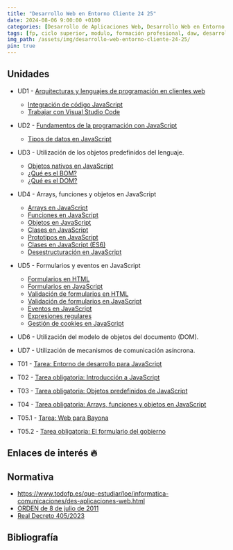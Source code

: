 ```yaml
---
title: "Desarrollo Web en Entorno Cliente 24 25"
date: 2024-08-06 9:00:00 +0100
categories: [Desarrollo de Aplicaciones Web, Desarrollo Web en Entorno Cliente]
tags: [fp, ciclo superior, modulo, formación profesional, daw, desarrollo de aplicaciones web, desarrollo web en entorno cliente, dwec]
img_path: /assets/img/desarrollo-web-entorno-cliente-24-25/
pin: true
---
```


## Unidades

- UD1 - [Arquitecturas y lenguajes de programación en clientes web](/posts/arquitecturas-lenguajes-programacion-cliente-web/)
  - [Integración de código JavaScript](/posts/integracion-codigo-javascript)
  - [Trabajar con Visual Studio Code](/posts/trabajar-visual-studio-code)
- UD2 - [Fundamentos de la programación con JavaScript](/posts/fundamentos-programacion-javascript)
  - [Tipos de datos en JavaScript](/posts/tipos-datos-javascript)
- UD3 - Utilización de los objetos predefinidos del lenguaje.
  - [Objetos nativos en JavaScript](/posts/objetos-nativos-javascript)
  - [¿Qué es el BOM?](/posts/bom-javascript)
  - [¿Qué es el DOM?](/posts/dom-javascript)
- UD4 - Arrays, funciones y objetos en JavaScript
  - [Arrays en JavaScript](/posts/arrays-javascript)
  - [Funciones en JavaScript](/posts/funciones-javascript/)
  - [Objetos en JavaScript](/posts/objetos-javascript/)
  - [Clases en JavaScript](/posts/clases-javascript/)
  - [Prototipos en JavaScript](/posts/prototipos-javascript/)
  - [Clases en JavaScript (ES6)](/posts/clases-javascript-es6/)
  - [Desestructuración en JavaScript](/posts/desestructuracion-javascript/)
- UD5 - Formularios y eventos en JavaScript
  - [Formularios en HTML](/posts/formularios-html/)
  - [Formularios en JavaScript](/posts/formularios-javascript)
  - [Validación de formularios en HTML](/posts/validacion-formularios-html)
  - [Validación de formularios en JavaScript](/posts/validacion-formularios-javascript)
  - [Eventos en JavaScript](/posts/eventos-javascript)
  - [Expresiones regulares](/posts/expresiones-regulares)
  - [Gestión de cookies en JavaScript](/posts/cookies)
- UD6 - Utilización del modelo de objetos del documento (DOM).
- UD7 - Utilización de mecanismos de comunicación asíncrona.

- T01 - [Tarea: Entorno de desarrollo para JavaScript](/posts/tarea-entorno-desarrollo-javascript/)
- T02 - [Tarea obligatoria: Introducción a JavaScript](/posts/tarea-introduccion-javascript/)
- T03 - [Tarea obligatoria: Objetos predefinidos de JavaScript](/posts/tarea-objetos-predefinidos-javascript/)
- T04 - [Tarea obligatoria: Arrays, funciones y objetos en JavaScript](/posts/tarea-arrays-funciones-objetos-javascript/)
- T05.1 - [Tarea: Web para Bayona](/posts/tarea-web-bayona)
- T05.2 - [Tarea obligatoria: El formulario del gobierno](/posts/tarea-formulario-gobierno)

## Enlaces de interés 🔥



## Normativa

- <https://www.todofp.es/que-estudiar/loe/informatica-comunicaciones/des-aplicaciones-web.html>
- [ORDEN de 8 de julio de 2011](https://www.boa.aragon.es/cgi-bin/EBOA/BRSCGI?CMD=VEROBJ&MLKOB=612154820202#:~:text=miento%20de%20instalaciones%20de%20infraestructuras%20comunes%20de%20telecomunicaciones,%20a)
- [Real Decreto 405/2023](https://www.boe.es/diario_boe/txt.php?id=BOE-A-2023-13221#:~:text=Este%20real%20decreto%20se%20dicta%20al%20amparo%20de%20las%20competencias)

## Bibliografía

